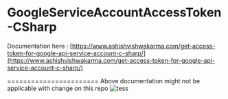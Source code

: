 ﻿# GoogleServiceAccountAccessToken-CSharp

Documentation here : [https://www.ashishvishwakarma.com/get-access-token-for-google-api-service-account-c-sharp/](https://www.ashishvishwakarma.com/get-access-token-for-google-api-service-account-c-sharp/)

=======================
Above documentation might not be applicable with change on this repo
![tess](https://user-images.githubusercontent.com/9426610/192996242-0ba0a259-9b23-4cee-863d-99e60ecb81e5.jpg)
